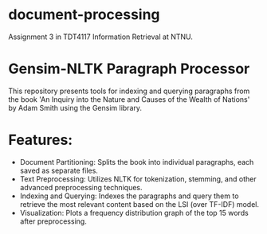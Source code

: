 # document-processing
Assignment 3 in TDT4117 Information Retrieval at NTNU.

# Gensim-NLTK Paragraph Processor
This repository presents tools for indexing and querying paragraphs from the book 'An Inquiry into the Nature and Causes of the Wealth of Nations' by Adam Smith using the Gensim library.

# Features:
- Document Partitioning: Splits the book into individual paragraphs, each saved as separate files.
- Text Preprocessing: Utilizes NLTK for tokenization, stemming, and other advanced preprocessing techniques.
- Indexing and Querying: Indexes the paragraphs and query them to retrieve the most relevant content based on the LSI (over TF-IDF) model.
- Visualization: Plots a frequency distribution graph of the top 15 words after preprocessing.
